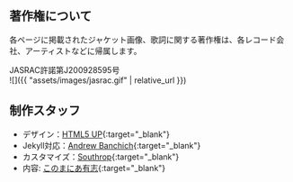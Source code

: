 ## 著作権について

各ページに掲載されたジャケット画像、歌詞に関する著作権は、各レコード会社、アーティストなどに帰属します。

JASRAC許諾第J200928595号  
![]({{ "assets/images/jasrac.gif" | relative_url }})

## 制作スタッフ

* デザイン：[HTML5 UP](https://html5up.net){:target="_blank"}
* Jekyll対応：[Andrew Banchich](http://andrewbanchi.ch){:target="_blank"}
* カスタマイズ：[Southrop](https://twitter.com/southro_p){:target="_blank"}
* 内容: [このまにあ有志](https://twitter.com/konomin_call){:target="_blank"}
